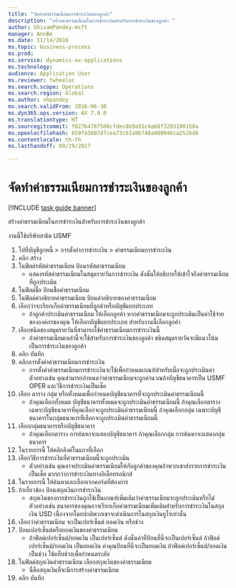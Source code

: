 ```yaml
--- 
title: "จัดทำค่าธรรมเนียมการชำระเงินของลูกค้า"
description: "สร้างค่าธรรมเนียมในการชำระเงินสำหรับการชำระเงินของลูกค้า "
author: ShivamPandey-msft
manager: AnnBe
ms.date: 11/14/2016
ms.topic: business-process
ms.prod: 
ms.service: dynamics-ax-applications
ms.technology: 
audience: Application User
ms.reviewer: twheeloc
ms.search.scope: Operations
ms.search.region: Global
ms.author: shpandey
ms.search.validFrom: 2016-06-30
ms.dyn365.ops.version: AX 7.0.0
ms.translationtype: HT
ms.sourcegitcommit: f827b4787506cfdec8b9a91c4a68f3293190158a
ms.openlocfilehash: 659f4560747cea73c61a9b748a980946ca252bd6
ms.contentlocale: th-th
ms.lasthandoff: 09/29/2017

---
```

# <a name="establish-customer-payment-fees"></a>จัดทำค่าธรรมเนียมการชำระเงินของลูกค้า

[!INCLUDE [task guide banner](../../includes/task-guide-banner.md)]

สร้างค่าธรรมเนียมในการชำระเงินสำหรับการชำระเงินของลูกค้า 

งานนี้ใช้บริษัทสาธิต USMF 

1. ไปที่บัญชีลูกหนี้ > การตั้งค่าการชำระเงิน > ค่าธรรมเนียมการชำระเงิน
2. คลิก สร้าง
3. ในฟิลด์รหัสค่าธรรมเนียม ป้อนรหัสค่าธรรมเนียม
    * แสดงรหัสค่าธรรมเนียมในสมุดรายวันการชำระเงิน ดังนั้นให้อธิบายให้เข้าใจถึงค่าธรรมเนียมที่ถูกประเมิน  
4. ในฟิลด์ชื่อ ป้อนชื่อค่าธรรมเนียม
5. ในฟิลด์คำอธิบายค่าธรรมเนียม ป้อนคำอธิบายของค่าธรรมเนียม
6. เลือกว่าจะเรียกเก็บค่าธรรมเนียมที่ลูกค้าหรือบัญชีแยกประเภท
    * ถ้าลูกค้าประเมินค่าธรรมเนียม ให้เลือกลูกค้า  หากค่าธรรมเนียมจะถูกประเมินเป็นค่าใช้จ่ายขององค์กรของคุณ ให้เลือกบัญชีแยกประเภท สำหรับงานนี้เลือกลูกค้า  
7. เลือกชนิดของสมุดรายวันที่สามารถใช้ค่าธรรมเนียมการชำระเงินนี้
    * ถ้าค่าธรรมเนียมเหล่านี้จะใช้สำหรับการชำระเงินของลูกค้า ชนิดสมุดรายวันจะมีแนวโน้มเป็นการชำระเงินของลูกค้า  
8. คลิก บันทึก
9. คลิกการตั้งค่าค่าธรรมเนียมการชำระเงิน
    * การตั้งค่าค่าธรรมเนียมการชำระเงินจะใช้เพื่อกำหนดเกณฑ์สำหรับเมื่อจะถูกประเมินค่า   ตัวอย่างเช่น คุณสามารถกำหนดว่าค่าธรรมเนียมจะถูกคำนวณถ้าบัญชีธนาคารเป็น USMF OPER และวิธีการชำระเงินเป็นเช็ค  
10. เลือก ตาราง กลุ่ม หรือทั้งหมดเพื่อกำหนดบัญชีธนาคารที่จะถูกประเมินค่าธรรมเนียมนี้
    * ถ้าคุณเลือกทั้งหมด บัญชีธนาคารทั้งหมดจะถูกประเมินค่าธรรมเนียมนี้   ถ้าคุณเลือกตาราง เฉพาะบัญชีธนาคารที่คุณเลือกจะถูกประเมินค่าธรรมเนียมนี้  ถ้าคุณเลือกกลุ่ม เฉพาะบัญชีธนาคารในกลุ่มธนาคารที่เลือกจะถูกประเมินค่าธรรมเนียมนี้  
11. เลือกกลุ่มธนาคารหรือบัญชีธนาคาร
    * ถ้าคุณเลือกตาราง การค้นหาจะแสดงบัญชีธนาคาร  ถ้าคุณเลือกกลุ่ม การค้นหาจะแสดงกลุ่มธนาคาร  
12. ในรายการนี้ ให้คลิกลิงค์ในแถวที่เลือก
13. เลือกวิธีการชำระเงินที่ค่าธรรมเนียมนี้จะถูกประเมิน
    * ตัวอย่างเช่น คุณอาจประเมินค่าธรรมเนียมให้กับลูกค้าของคุณถ้าพวกเขาส่งรายการชำระเงินเป็นเช็ค มากกว่าการชำระเงินทางอิเล็กทรอนิกส์  
14. ในรายการนี้ ให้ค้นหาและเลือกเรกคอร์ดที่ต้องการ
15. ถ้าเกี่ยวข้อง ป้อนสกุลเงินการชำระเงิน
    * สกุลเงินของการชำระเงินถูกใช้เป็นเกณฑ์เพิ่มเติมว่าค่าธรรมเนียมจะถูกประเมินหรือไม่   ตัวอย่างเช่น ธนาคารของคุณอาจเรียกเก็บค่าธรรมเนียมเพิ่มเติมสำหรับการชำระเงินในสกุลเงิน USD เนื่องจากโดยปกติพวกเขาจะดำเนินการในสกุลเงินยูโรเท่านั้น  
16. เลือกว่าค่าธรรมเนียม จะเป็นเปอร์เซ็นต์ ยอดเงิน หรือช่วง
17. ป้อนเปอร์เซ็นต์หรือยอดเงินของค่าธรรมเนียม
    * ถ้าฟิลด์เปอร์เซ็นต์/ยอดเงิน เป็นเปอร์เซ็นต์ ดังนั้นค่าที่ป้อนที่นี่จะเป็นเปอร์เซ็นต์  ถ้าฟิลด์เปอร์เซ็นต์/ยอดเงิน เป็นยอดเงิน ค่าคุณป้อนที่นี่จะเป็นยอดเงิน  ถ้าฟิลด์เปอร์เซ็นต์/ยอดเงิน เป็นช่วง ใช้แท็บช่วงเพื่อกำหนดระดับ  
18. ในฟิลด์สกุลเงินค่าธรรมเนียม เลือกสกุลเงินของค่าธรรมเนียม
    * นี่คือสกุลเงินที่จะมีการสร้างค่าธรรมเนียม  
19. คลิก บันทึก


